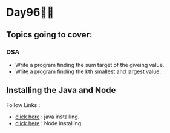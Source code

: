 # Day96🧑‍💻
## Topics going to cover: 
### DSA
- Write a program finding the sum target of the giveing value.
- Write a program finding the kth smallest and largest value.

## Installing the Java and Node 
Follow Links : 
- [click here](https://www.java.com/en/download/help/download_options.html) : java installing.
- [click here](https://nodejs.org/en/download) : Node installing.